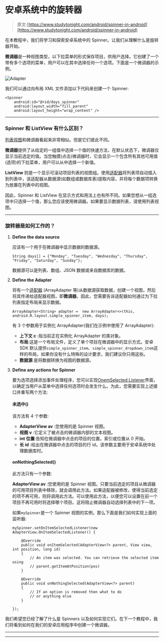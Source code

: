 # 安卓系统中的旋转器

> 原文:[https://www.studytonight.com/android/spinner-in-android](https://www.studytonight.com/android/spinner-in-android)

在本教程中，我们将学习和探索安卓系统中的 Spinner。让我们从理解什么是旋转器开始。

**微调器**是一种视图类型，以下拉菜单的形式保存项目，供用户选择。它创建了一个带有多个选项的菜单，用户可以在其中选择任何一个选项。下面是一个微调器的示例。

![Adapter](../Images/2dc867c2a954c92eb809fe111acb0b05.png)

我们可以通过向布局 XML 文件添加以下代码来创建一个 Spinner:

```
<Spinner
    android:id="@+id/days_spinner"
    android:layout_width="fill_parent"
    android:layout_height="wrap_content" />
```

* * *

### Spinner 和 ListView 有什么区别？

[列表视图](android-listview)和微调器看起来非常相似。但是它们彼此不同。

**微调器**提供了从给定的一组值中选择一个值的快速方法，在默认状态下，微调器仅显示当前选定的值。当您触摸(点击)微调器时，它会显示一个包含所有其他可用值(选项)的下拉菜单，用户可以从中选择一个新值。

**ListView** 则是一个显示可滚动项目列表的视图组。使用[适配器](adapter-and-adapter-view)将列表项自动插入到列表中，该适配器从数据源(如数组或数据库表)提取内容，并将每个数据项转换为放置在列表中的视图。

因此，Spinner 和 ListView 在显示方式和用法上也有所不同。如果您想从一组选项中只选择一个值，那么您应该使用微调器。如果要显示数据列表，请使用列表视图。

* * *

### 旋转器是如何工作的？

1.  **Define the data source**

    应该有一个用于在微调器中显示数据的数据源。

    ```
    String days[] = {"Monday", "Tuesday", "Wednesday", "Thursday", "Friday", "Saturday", "Sunday"};
    ```

    数据源可以是列表、数组、JSON 数据或来自数据库的数据。

3.  **Define the Adapter**

    将有一个[适配器](adapter-and-adapter-view) (ArrayAdapter 等)从数据源获取数据，创建一个视图，然后将其传递给适配器视图，即**微调器**。因此，您需要告诉适配器如何通过为下拉列表指定布局来显示数据。

    ```
    ArrayAdapter<String> adapter =  new ArrayAdapter<>(this, android.R.layout.simple_spinner_item, days);
    ```

    有 3 个参数用于实例化 ArrayAdapter(我们在示例中使用了 ArrayAdapter):

    *   **上下文 c** :指当前正在实例化 ArrayAdapter 的类对象。
    *   **布局**:这是一个布局文件，定义了单个项目在微调器中的显示方式。安卓 SDK 默认提供`simple_spinner_item`、`simple_spinner_dropdown_item`这样的布局，如果你没有什么特殊的设计要求，我们建议你只用这些。
    *   **数据源**:是将数据转换为视图的数据源。

5.  **Define any actions for Spinner**

    要为选项选择添加事件处理程序，您可以实现[OnemSelected Listener](https://developer.android.com/reference/android/widget/AdapterView.OnItemSelectedListener.html)界面，以确定当用户从菜单中选择任何选项时会发生什么。为此，您需要实现上述接口并重写两个方法:

    #### 未选中()

    该方法有 4 个参数:

    *   **AdapterView av** :您使用的是 Spinner 视图。
    *   **视图 v** :它定义了被点击的微调器内部的文本视图。
    *   **int 位置**:告知在微调器中点击的项目的位置。索引或位置从 0 开始。
    *   **长 id** :给出在微调器中点击的项目的行 id。该参数主要用于安卓系统中处理数据库时。

    #### onNothingSelected()

    此方法只有一个参数:

    **AdapterView av** :您使用的是 Spinner 视图。只要当前选定的项目从微调器的可用项目列表中移除，就会调用此方法。如果适配器被修改，使得当前选定的项不再可用，则将调用此方法。可以使用此方法，以便您可以设置在前一个项目不再可用时将选择哪个项目。这将阻止微调器自动选择列表中的下一项。

    如果`mySpinner`是一个 Spinner 视图的实例，那么下面是我们如何实现上面的监听器:

    ```
    mySpinner.setOnItemSelectedListener(new AdapterView.OnItemSelectedListener() {

        @Override
        public void onItemSelected(AdapterView<?> parent, View view, int position, long id) 
        { 
            // An item was selected. You can retrieve the selected item using
            // parent.getItemAtPosition(pos)
        }

        @Override
        public void onNothingSelected(AdapterView<?> parent) 
        { 
            // If an option is removed then what to do
            // or anything else
        }

    });
    ```

我们希望您已经了解了什么是 Spinners 以及如何实现它们。在下一个教程中，我们将看到如何在我们的安卓应用程序中创建一个微调器。

* * *

* * *